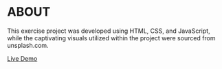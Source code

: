 # ABOUT

This exercise project was developed using HTML, CSS, and JavaScript, while the captivating visuals utilized within the project were sourced from unsplash.com.

[Live Demo](https://cute-basbousa-0b3c6d.netlify.app)

